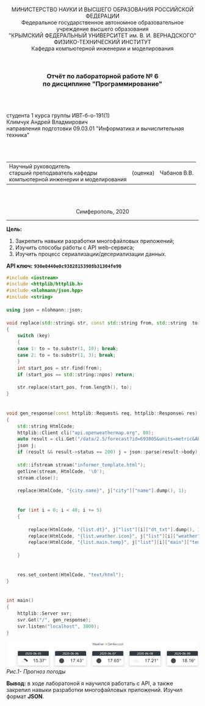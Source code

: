 <p align="center">МИНИСТЕРСТВО НАУКИ  И ВЫСШЕГО ОБРАЗОВАНИЯ РОССИЙСКОЙ ФЕДЕРАЦИИ<br>
Федеральное государственное автономное образовательное учреждение высшего образования<br>
"КРЫМСКИЙ ФЕДЕРАЛЬНЫЙ УНИВЕРСИТЕТ им. В. И. ВЕРНАДСКОГО"<br>
ФИЗИКО-ТЕХНИЧЕСКИЙ ИНСТИТУТ<br>
Кафедра компьютерной инженерии и моделирования</p>
<br>
<h3 align="center">Отчёт по лабораторной работе № 6<br> по дисциплине "Программирование"</h3>

<br><br>
<p>студента 1 курса группы ИВТ-б-о-191(1)<br>
Климчук Андрей Владмирович<br>
направления подготовки 09.03.01 "Информатика и вычислительная техника"</p>

<br><br>

<table>
<tr><td>Научный руководитель<br> старший преподаватель кафедры<br> компьютерной инженерии и моделирования</td>
<td>(оценка)</td>
<td>Чабанов В.В.</td>
</tr>
</table>
<br><br>

<p align="center">Симферополь, 2020</p>
<hr>



**Цель:**

1. Закрепить навыки разработки многофайловыx приложений;
2. Изучить способы работы с API web-сервиса;
3. Изучить процесс сериализации/десериализации данных.

**API ключ:** **`930e0440e0c93828153908b31304fe90`**

```C++
#include <iostream>
#include <httplib/httplib.h>
#include <nlohmann/json.hpp>
#include <string>

using json = nlohmann::json;

void replace(std::string& str, const std::string from, std::string  to, int key)
{
	switch (key)
	{
	case 1: to = to.substr(1, 10); break;
	case 2: to = to.substr(1, 3); break;
	}
	int start_pos = str.find(from);
	if (start_pos == std::string::npos) return;

	str.replace(start_pos, from.length(), to);
}


void gen_response(const httplib::Request& req, httplib::Response& res)
{
	std::string HtmlCode;
	httplib::Client cli("api.openweathermap.org", 80);
	auto result = cli.Get("/data/2.5/forecast?id=693805&units=metric&APPID=930e0440e0c93828153908b31304fe90");
	json j;
	if (result && result->status == 200) j = json::parse(result->body);

	std::ifstream stream("informer_template.html");
	getline(stream, HtmlCode, '\0');
	stream.close();

	replace(HtmlCode, "{city.name}", j["city"]["name"].dump(), 1);
	

	for (int i = 0; i < 40; i += 5) 
	{

		replace(HtmlCode, "{list.dt}", j["list"][i]["dt_txt"].dump(), 1);
		replace(HtmlCode, "{list.weather.icon}", j["list"][i]["weather"][0]["icon"].dump(), 2);
		replace(HtmlCode, "{list.main.temp}", j["list"][i]["main"]["temp"].dump(), 0);

	}
	

	res.set_content(HtmlCode, "text/html");
}


int main()
{
	httplib::Server svr;
	svr.Get("/", gen_response);
	svr.listen("localhost", 3000);
}
```

![Screenshot_4](https://raw.githubusercontent.com/fanklim1/CFU2019/master/Lab.6/Pic/Screenshot_1.png)
					*Рис.1- Прогноз погоды*


**Вывод:** в ходе лаборатоной я научился работать с  API, а также закрепил навыки разработки многофайловыx приложений. Изучил формат **JSON**.

